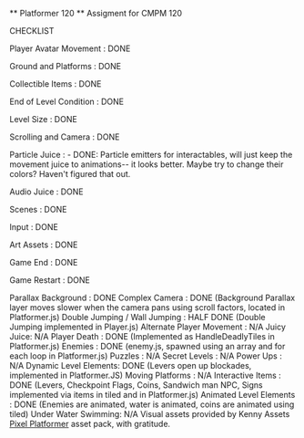 ** Platformer 120 **
Assigment for CMPM 120

CHECKLIST

Player Avatar Movement : DONE

Ground and Platforms : DONE

Collectible Items : DONE

End of Level Condition : DONE

Level Size : DONE

Scrolling and Camera : DONE

Particle Juice : - DONE: Particle emitters for interactables, will just keep the movement juice to animations-- it looks better. Maybe try to change their colors? Haven't figured that out.

Audio Juice : DONE

Scenes : DONE

Input : DONE

Art Assets : DONE

Game End : DONE

Game Restart : DONE

Parallax Background : DONE
Complex Camera : DONE (Background Parallax layer moves slower when the camera pans using scroll factors, located in Platformer.js)
Double Jumping / Wall Jumping : HALF DONE (Double Jumping implemented in Player.js)
Alternate Player Movement : N/A
Juicy Juice: N/A
Player Death : DONE (Implemented as HandleDeadlyTiles in Platformer.js)
Enemies : DONE (enemy.js, spawned using an array and for each loop in Platformer.js)
Puzzles : N/A
Secret Levels : N/A
Power Ups : N/A
Dynamic Level Elements: DONE (Levers open up blockades, implemented in Platformer.JS)
Moving Platforms : N/A
Interactive Items : DONE (Levers, Checkpoint Flags, Coins, Sandwich man NPC, Signs implemented via items in tiled and in Platformer.js)
Animated Level Elements : DONE (Enemies are animated, water is animated, coins are animated using tiled)
Under Water Swimming: N/A
Visual assets provided by Kenny Assets [Pixel Platformer](https://kenney.nl/assets/pixel-platformer) asset pack, with gratitude. 